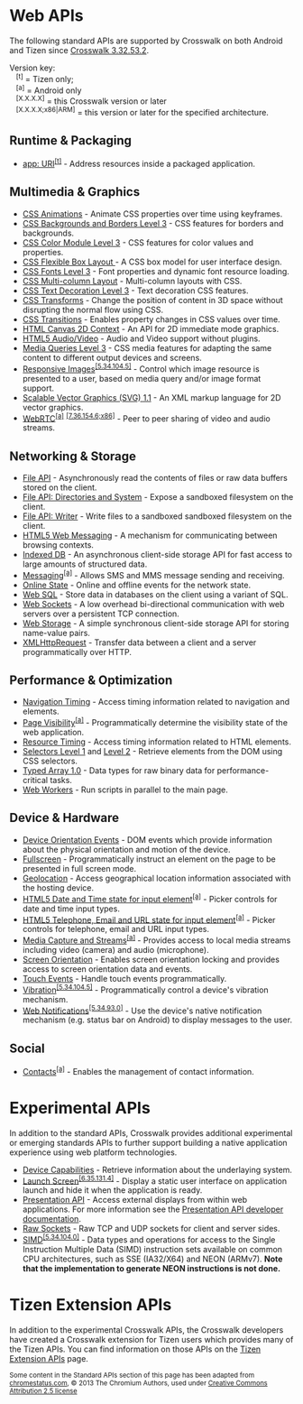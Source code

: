 # Web APIs

The following standard APIs are supported by Crosswalk on both Android and Tizen since [Crosswalk 3.32.53.2](https://github.com/crosswalk-project/crosswalk-website/wiki/Crosswalk-3-release-notes).

Version key:<br />
&nbsp;&nbsp;&nbsp;<sup id="t">[t]</sup> = Tizen only;<br/>
&nbsp;&nbsp;&nbsp;<sup id="a">[a]</sup> = Android only<br/>
&nbsp;&nbsp;&nbsp;<sup id="v">[X.X.X.X]</sup> = this Crosswalk version or later<br/>
&nbsp;&nbsp;&nbsp;<sup id="va">[X.X.X.X;x86|ARM]</sup> = this version or later for the specified architecture.

## Runtime & Packaging
* [app: URI](http://www.w3.org/2012/sysapps/app-uri/)<sup><a href="#t">[t]</a></sup> - Address resources inside a packaged application.

## Multimedia & Graphics
* [CSS Animations](http://www.w3.org/TR/css3-animations/) - Animate CSS properties over time using keyframes.
* [CSS Backgrounds and Borders Level 3](http://www.w3.org/TR/css3-background/) - CSS features for borders and backgrounds.
* [CSS Color Module Level 3](http://www.w3.org/TR/css3-color/) - CSS features for color values and properties.
* [CSS Flexible Box Layout ](http://www.w3.org/TR/css3-flexbox/) - A CSS box model for user interface design.
* [CSS Fonts Level 3](http://www.w3.org/TR/css3-webfonts/) - Font properties and dynamic font resource loading.
* [CSS Multi-column Layout](http://www.w3.org/TR/css3-multicol/) - Multi-column layouts with CSS.
* [CSS Text Decoration Level 3](http://www.w3.org/TR/css-text-decor-3/) - Text decoration CSS features.
* [CSS Transforms](http://www.w3.org/TR/css3-transforms/) - Change the position of content in 3D space without disrupting the normal flow using CSS.
* [CSS Transitions](http://www.w3.org/TR/css3-transitions/) - Enables property changes in CSS values over time.
* [HTML Canvas 2D Context](http://www.w3.org/TR/2dcontext/) - An API for 2D immediate mode graphics.
* [HTML5 Audio/Video](http://www.w3.org/TR/html5/) - Audio and Video support without plugins.
* [Media Queries Level 3](http://www.w3.org/TR/css3-mediaqueries/) - CSS media features for adapting the same content to different output devices and screens.
* [Responsive Images](http://picture.responsiveimages.org/)<sup><a href="#v">[5.34.104.5]</a></sup> - Control which image resource is presented to a user, based on media query and/or image format support.
* [Scalable Vector Graphics (SVG) 1.1](http://www.w3.org/TR/SVG11/) - An XML markup language for 2D vector graphics.
* [WebRTC](http://www.w3.org/TR/webrtc/)<sup><a href="#a">[a]</a></sup> <sup><a href="#va">[7.36.154.6;x86]</a></sup> - Peer to peer sharing of video and audio streams.

## Networking & Storage
* [File API](http://dev.w3.org/2006/webapi/FileAPI/) - Asynchronously read the contents of files or raw data buffers stored on the client.
* [File API: Directories and System](http://dev.w3.org/2009/dap/file-system/file-dir-sys.html) - Expose a sandboxed filesystem on the client.
* [File API: Writer](http://dev.w3.org/2009/dap/file-system/file-writer.html) - Write files to a sandboxed sandboxed filesystem on the client.
* [HTML5 Web Messaging](http://www.w3.org/TR/webmessaging/) - A mechanism for communicating between browsing contexts.
* [Indexed DB](https://dvcs.w3.org/hg/IndexedDB/raw-file/default/Overview.html) - An asynchronous client-side storage API for fast access to large amounts of structured data.
* [Messaging](http://www.w3.org/2012/sysapps/messaging/)<sup><a href="#a">[a]</a></sup> - Allows SMS and MMS message sending and receiving.
* [Online State](http://www.w3.org/html/wg/drafts/html/CR/browsers.html#browser-state) - Online and offline events for the network state.
* [Web SQL](http://www.w3.org/TR/webdatabase/) - Store data in databases on the client using a variant of SQL.
* [Web Sockets](http://www.w3.org/TR/websockets/) - A low overhead bi-directional communication with web servers over a persistent TCP connection.
* [Web Storage](http://www.w3.org/TR/webstorage/) - A simple synchronous client-side storage API for storing name-value pairs.
* [XMLHttpRequest](http://www.w3.org/TR/XMLHttpRequest/) - Transfer data between a client and a server programmatically over HTTP.

## Performance & Optimization
* [Navigation Timing](http://www.w3.org/TR/navigation-timing/) - Access timing information related to navigation and elements.
* [Page Visibility](http://www.w3.org/TR/page-visibility/)<sup><a href="#a">[a]</a></sup> - Programmatically determine the visibility state of the web application.
* [Resource Timing](http://www.w3.org/TR/resource-timing/) - Access timing information related to HTML elements.
* [Selectors Level 1](http://www.w3.org/TR/selectors-api/) and [Level 2](http://www.w3.org/TR/selectors-api2/) - Retrieve elements from the DOM using CSS selectors.
* [Typed Array 1.0](http://www.khronos.org/registry/typedarray/specs/latest/) - Data types for raw binary data for performance-critical tasks.
* [Web Workers](http://www.w3.org/TR/workers/) - Run scripts in parallel to the main page.

## Device & Hardware
* [Device Orientation Events](http://www.w3.org/TR/orientation-event/) - DOM events which provide information about the physical orientation and motion of the device.
* [Fullscreen](http://fullscreen.spec.whatwg.org/) - Programmatically instruct an element on the page to be presented in full screen mode.
* [Geolocation](http://www.w3.org/TR/geolocation-API/) - Access geographical location information associated with the hosting device.
* <a href="http://www.w3.org/TR/html5/forms.html#date-and-time-state-(type=datetime)">HTML5 Date and Time state for input element</a><sup><a href="#a">[a]</a></sup> - Picker controls for date and time input types.
*  <a href="http://www.w3.org/TR/html5/forms.html#telephone-state-(type=tel)">HTML5 Telephone, Email and URL state for input element</a><sup><a href="#a">[a]</a></sup> - Picker controls for telephone, email and URL input types.
* [Media Capture and Streams](http://www.w3.org/TR/mediacapture-streams/)<sup><a href="#a">[a]</a></sup> - Provides access to local media streams including video (camera) and audio (microphone).
* [Screen Orientation](http://www.w3.org/TR/screen-orientation/) - Enables screen orientation locking and provides access to screen orientation data and events.
* [Touch Events](https://dvcs.w3.org/hg/webevents/raw-file/v1/touchevents.html) - Handle touch events programmatically.
* [Vibration](http://www.w3.org/TR/vibration/)<sup><a href="#v">[5.34.104.5]</a></sup> - Programmatically control a device's vibration mechanism.
* [Web Notifications](http://notifications.spec.whatwg.org/)<sup><a href="#v">[5.34.93.0]</a></sup> - Use the device's native notification mechanism (e.g. status bar on Android) to display messages to the user.

## Social
* [Contacts](http://www.w3.org/2012/sysapps/contacts-manager-api/)<sup><a href="#a">[a]</a></sup> - Enables the management of contact information.

# Experimental APIs

In addition to the standard APIs, Crosswalk provides additional experimental or emerging standards APIs to further support building a native application experience using web platform technologies.

* [Device Capabilities](http://www.w3.org/2012/sysapps/device-capabilities/) - Retrieve information about the underlaying system.
* [Launch Screen](https://crosswalk-project.org/documentation/manifest/launch_screen.html)<sup><a href="#v">[6.35.131.4]</a></sup> - Display a static user interface on application launch and hide it when the application is ready.
* [Presentation API](http://webscreens.github.io/presentation-api/) - Access external displays from within web applications. For more information see the [Presentation API developer documentation](https://github.com/crosswalk-project/crosswalk-website/wiki/Presentation-api-manual).
* [Raw Sockets](http://www.w3.org/TR/raw-sockets/) - Raw TCP and UDP sockets for client and server sides.
* [SIMD](https://github.com/johnmccutchan/ecmascript_simd)<sup><a href="#v">[5.34.104.0]</a></sup> - Data types and operations for access to the Single Instruction Multiple Data (SIMD) instruction sets available on common CPU architectures, such as SSE (IA32/X64) and NEON (ARMv7). **Note that the implementation to generate NEON instructions is not done.**

# Tizen Extension APIs

In addition to the experimental Crosswalk APIs, the Crosswalk developers have created
a Crosswalk extension for Tizen users which provides many of the Tizen
APIs. You can find information on those APIs on the [Tizen Extension APIs](https://github.com/crosswalk-project/tizen-extensions-crosswalk/wiki/APIs) page.

<small>Some content in the Standard APIs section of this page has been adapted from [chromestatus.com](http://www.chromestatus.com/), &copy; 2013 The Chromium Authors, used under [Creative Commons Attribution 2.5 license](http://creativecommons.org/licenses/by/2.5/)</small>

